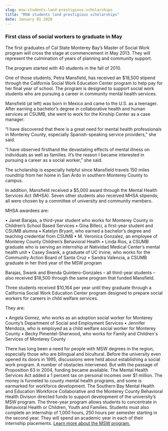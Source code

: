 ```yaml
---
slug: msw-students-land-prestigious-scholarships
title: "MSW students land prestigious scholarships"
date: January 01 2020
---
```


<h3>First class of social workers to graduate in May</h3><p>The first graduates of Cal State Monterey Bay’s Master of Social Work program will cross the stage at commencement in May 2013. They will represent the culmination of years of planning and community support.
</p><p>The program started with 40 students in the fall of 2010.
</p><p>One of those students, Petra Mansfield, has received an $18,500 stipend through the California Social Work Education Center program to help pay for her final year of school. The program is designed to support social work students who are pursuing a career in community mental health services.
</p><p>Mansfield (at left) was born in Mexico and came to the U.S. as a teenager. After earning a bachelor’s degree in collaborative health and human services at CSUMB, she went to work for the Kinship Center as a case manager.
</p><p>“I have discovered that there is a great need for mental health professionals in Monterey County, especially Spanish-speaking service providers,” she said.
</p><p>“I have observed firsthand the devastating effects of mental illness on individuals as well as families. It’s the reason I became interested in pursuing a career as a social worker,” she said.
</p><p>The scholarship is especially helpful since Mansfield travels 150 miles roundtrip from her home in San Ardo in southern Monterey County to campus.
</p><p>In addition, Mansfield received a $5,000 award through the Mental Health Services Act (MHSA). Seven other students also received MHSA stipends; all were chosen by a committee of university and community members.
</p><p>MHSA awardees are:
</p><p>• Janet Barajas, a third-year student who works for Monterey County in Children’s School Based Services • Gina Billeci, a first-year student and CSUMB alumna • Katelyn Bryant, who earned a bachelor’s degree and teaching credential from CSUMB • M. Veronica Gonzalez, an employee of Monterey County Children’s Behavioral Health • Linda Rios, a CSUMB graduate who is serving an internship at Natividad Medical Center’s mental health unit • Casey Swank, a graduate of UC Irvine, who works for the Community Action Board of Santa Cruz • Sandra Valencia, a CSUMB graduate in her third year of the MSW program
</p><p>Barajas, Swank and Brenda Quintero-Gonzales – all third-year students – also received $18,500 through the same program that funded Mansfield.
</p><p>Three students received $10,164 per year until they graduate through a California Social Work Education Center program designed to prepare social workers for careers in child welfare services.
</p><p>They are:
</p><p>• Angela Gomez, who works as an adoption social worker for Monterey County’s Department of Social and Employment Services • Jennifer Mendoza, who is employed as a child welfare social worker for Monterey County • Becky Pimentel-Sherwood, who works for Family and Children's Services of Monterey County
</p><p>There has long been a need for people with MSW degrees in the region, especially those who are bilingual and bicultural. Before the university even opened its doors in 1995, discussions were held about establishing a social work program. A number of obstacles intervened. But with the passage of Proposition 63 in 2004, funding became available. The Mental Health Services Act added a 1 percent tax on personal incomes over $1 million. The money is funneled to county mental health programs, and some is earmarked for workforce development. The Southern Bay Mental Health and Education Workforce Collaborative and the Monterey County Behavioral Health Division directed funds to support development of the university’s MSW program. The three-year program allows students to concentrate in Behavioral Health or Children, Youth and Families. Students must also complete an internship of 1,000 hours, 250 hours per semester starting in the second year. They will spend an academic year in each of their internship placements. <a href="http://csumb.edu/msw">Learn more about the MSW program.</a>
</p><p> 
</p><p> 
</p>
